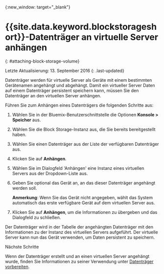 
{:new_window: target="_blank"}


# {{site.data.keyword.blockstorageshort}}-Datenträger an virtuelle Server anhängen
{: #attaching-block-storage-volume}

Letzte Aktualisierung: 13. September 2016
{: .last-updated}

Datenträger werden für virtuelle Server als Geräte mit einem bestimmten Gerätenamen angehängt und abgehängt. Damit ein virtueller Server Daten auf einem Datenträger persistent speichern kann, müssen Sie den Datenträger an den virtuellen Server anhängen.

Führen Sie zum Anhängen eines Datenträgers die folgenden Schritte aus:

1.  Wählen Sie in der Bluemix-Benutzerschnittstelle die Optionen **Konsole > Speicher** aus.
2.  Wählen Sie die Block Storage-Instanz aus, die Sie bereits bereitgestellt haben.
3.	Wählen Sie einen Datenträger aus der Liste der verfügbaren Datenträger aus.
4.	Klicken Sie auf **Anhängen**.
5.	Wählen Sie im Dialogfeld 'Anhängen' eine Instanz eines virtuellen Servers aus der Dropdown-Liste aus.
6.	Geben Sie optional das Gerät an, an das dieser Datenträger angehängt werden soll. 
    
    **Anmerkung**: Wenn Sie das Gerät nicht angegeben, wählt das System automatisch das erste verfügbare Gerät auf dem virtuellen Server aus.

7.	Klicken Sie auf **Anhängen**, um die Informationen zu übergeben und das Dialogfeld zu schließen.

Der Datenträger wird in der Tabelle der angehängten Datenträger mit den Informationen zu der Instanz des virtuellen Servers aufgeführt.
Der virtuelle Server kann nun das Gerät verwenden, um Daten persistent zu speichern. 

Nächste Schritte

Wenn der Datenträger erstellt und an einen virtuellen Server angehängt wurde, finden Sie Informationen zu seiner Verwendung unter [Datenträger vorbereiten](../BlockStorage/blockstorage_preparingvolume.html).
